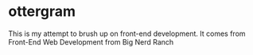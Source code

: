 # ottergram

This is my attempt to brush up on front-end development. It comes from Front-End Web Development from Big Nerd Ranch
